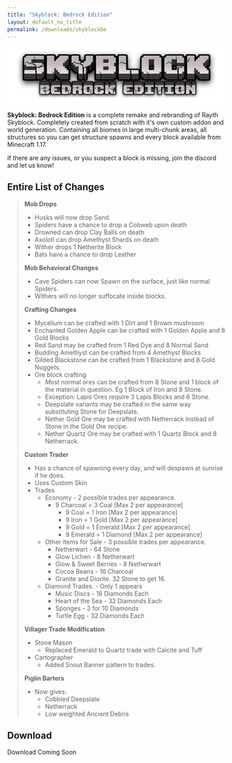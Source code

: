 ```yaml
---
title: "Skyblock: Bedrock Edition"
layout: default_no_title
permalink: /downloads/skyblockbe
---
```

<p align="center"><img src="../assets/img/downloads/skyblockbe.png" alt="Skyblock: Bedrock Edition Logo"/></p>

**Skyblock: Bedrock Edition** is a complete remake and rebranding of Rayth Skyblock. Completely created from scratch with it's own custom addon and world generation. Containing all biomes in large multi-chunk areas, all structures so you can get structure spawns and every block available from Minecraft 1.17.

If there are any issues, or you suspect a block is missing, join the discord and let us know!

## Entire List of Changes

> **Mob Drops**
>
> * Husks will now drop Sand.
> * Spiders have a chance to drop a Cobweb upon death
> * Drowned can drop Clay Balls on death
> * Axolotl can drop Amethyst Shards on death
> * Wither drops 1 Netherite Block
> * Bats have a chance to drop Leather
>
> **Mob Behavioral Changes**
>
> * Cave Spiders can now Spawn on the surface, just like normal Spiders.
> * Withers will no longer suffocate inside blocks.
>
> **Crafting Changes**
>
> * Mycelium can be crafted with 1 Dirt and 1 Brown mushroom
> * Enchanted Golden Apple can be crafted with 1 Golden Apple and 8 Gold Blocks
> * Red Sand may be crafted from 1 Red Dye and 8 Normal Sand
> * Budding Amethyst can be crafted from 4 Amethyst Blocks
> * Gilded Blackstone can be crafted from 1 Blackstone and 8 Gold Nuggets.
> * Ore block crafting
>   * *Most* normal ores can be crafted from 8 Stone and 1 block of the material in question. Eg 1 Block of Iron and 8 Stone.
>   * Exception: Lapis Ores require 3 Lapis Blocks and 6 Stone.
>   * Deepslate variants may be crafted in the same way substituting Stone for Deepslate.
>   * Nether Gold Ore may be crafted with Netherrack instead of Stone in the Gold Ore recipe.
>   * Nether Quartz Ore may be crafted with 1 Quartz Block and 8 Netherrack.
>
> **Custom Trader**
>
> * Has a chance of spawning every day, and will despawn at sunrise if he does.
> * Uses Custom Skin
> * Trades
>   * Economy - 2 possible trades per appearance.
>     * 9 Charcoal = 3 Coal [Max 2 per appearance]
>       * 9 Coal = 1 Iron [Max 2 per appearance]
>       * 9 Iron = 1 Gold [Max 2 per appearance]
>       * 9 Gold = 1 Emerald [Max 2 per appearance]
>       * 9 Emerald = 1 Diamond [Max 2 per appearance]
>   * Other items for Sale - 3 possible trades per appearance.
>     * Netherwart - 64 Stone
>     * Glow Lichen - 8 Netherwart
>     * Glow & Sweet Berries - 8 Netherwart
>     * Cocoa Beans - 16 Charcoal
>     * Granite and Diorite. 32 Stone to get 16.
>   * Diamond Trades. - Only 1 appears
>     * Music Discs - 18 Diamonds Each
>     * Heart of the Sea - 32 Diamonds Each
>     * Sponges - 3 for 10 Diamonds
>     * Turtle Egg - 32 Diamonds Each
>
> **Villager Trade Modification**
>
> * Stone Mason
>   * Replaced Emerald to Quartz trade with Calcite and Tuff
> * Cartographer
>   * Added Snout Banner pattern to trades.
>
> **Piglin Barters**
>
> * Now gives:
>   * Cobbled Deepslate
>   * Netherrack
>   * Low weighted Ancient Debris

## Download

Download Coming Soon

